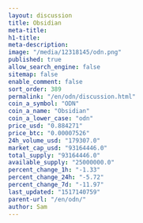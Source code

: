 ```yaml
---
layout: discussion
title: Obsidian
meta-title: 
h1-title: 
meta-description: 
image: "/media/12318145/odn.png"
published: true
allow_search_engine: false
sitemap: false
enable_comment: false
sort_order: 389
permalink: "/en/odn/discussion.html"
coin_a_symbol: "ODN"
coin_a_name: "Obsidian"
coin_a_lower_case: "odn"
price_usd: "0.884271"
price_btc: "0.00007526"
24h_volume_usd: "179307.0"
market_cap_usd: "93164446.0"
total_supply: "93164446.0"
available_supply: "25000000.0"
percent_change_1h: "-1.33"
percent_change_24h: "-5.72"
percent_change_7d: "-11.97"
last_updated: "1517140759"
parent-url: "/en/odn/"
author: Sam
---
```


